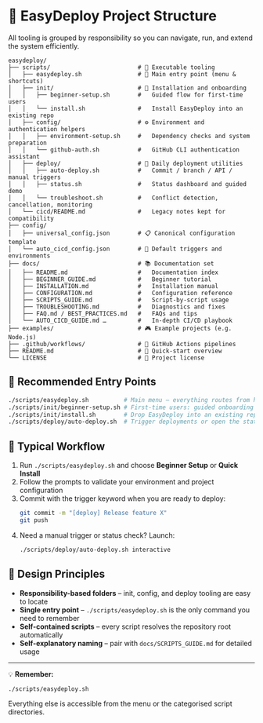 # 📁 EasyDeploy Project Structure

All tooling is grouped by responsibility so you can navigate, run, and extend the system efficiently.

```
easydeploy/
├── scripts/                         # 🧰 Executable tooling
│   ├── easydeploy.sh                # 🚀 Main entry point (menu & shortcuts)
│   ├── init/                        # 🔰 Installation and onboarding
│   │   ├── beginner-setup.sh        #   Guided flow for first-time users
│   │   └── install.sh               #   Install EasyDeploy into an existing repo
│   ├── config/                      # ⚙️ Environment and authentication helpers
│   │   ├── environment-setup.sh     #   Dependency checks and system preparation
│   │   └── github-auth.sh           #   GitHub CLI authentication assistant
│   ├── deploy/                      # 🚢 Daily deployment utilities
│   │   ├── auto-deploy.sh           #   Commit / branch / API / manual triggers
│   │   ├── status.sh                #   Status dashboard and guided demo
│   │   └── troubleshoot.sh          #   Conflict detection, cancellation, monitoring
│   └── cicd/README.md               #   Legacy notes kept for compatibility
├── config/
│   ├── universal_config.json        # 📋 Canonical configuration template
│   └── auto_cicd_config.json        # 🔧 Default triggers and environments
├── docs/                            # 📚 Documentation set
│   ├── README.md                    #   Documentation index
│   ├── BEGINNER_GUIDE.md            #   Beginner tutorial
│   ├── INSTALLATION.md              #   Installation manual
│   ├── CONFIGURATION.md             #   Configuration reference
│   ├── SCRIPTS_GUIDE.md             #   Script-by-script usage
│   ├── TROUBLESHOOTING.md           #   Diagnostics and fixes
│   ├── FAQ.md / BEST_PRACTICES.md   #   FAQs and tips
│   └── AUTO_CICD_GUIDE.md …         #   In-depth CI/CD playbook
├── examples/                        # 🎮 Example projects (e.g. Node.js)
├── .github/workflows/               # 🤖 GitHub Actions pipelines
├── README.md                        # 📖 Quick-start overview
└── LICENSE                          # 📄 Project license
```

## 🚀 Recommended Entry Points

```bash
./scripts/easydeploy.sh          # Main menu – everything routes from here
./scripts/init/beginner-setup.sh # First-time users: guided onboarding
./scripts/init/install.sh        # Drop EasyDeploy into an existing repository
./scripts/deploy/auto-deploy.sh  # Trigger deployments or open the status interface
```

## 🔄 Typical Workflow

1. Run `./scripts/easydeploy.sh` and choose **Beginner Setup** or **Quick Install**  
2. Follow the prompts to validate your environment and project configuration  
3. Commit with the trigger keyword when you are ready to deploy:
   ```bash
   git commit -m "[deploy] Release feature X"
   git push
   ```
4. Need a manual trigger or status check? Launch:
   ```bash
   ./scripts/deploy/auto-deploy.sh interactive
   ```

## 🎨 Design Principles

- **Responsibility-based folders** – init, config, and deploy tooling are easy to locate  
- **Single entry point** – `./scripts/easydeploy.sh` is the only command you need to remember  
- **Self-contained scripts** – every script resolves the repository root automatically  
- **Self-explanatory naming** – pair with `docs/SCRIPTS_GUIDE.md` for detailed usage  

---

💡 **Remember:**  
```bash
./scripts/easydeploy.sh
```  
Everything else is accessible from the menu or the categorised script directories.
